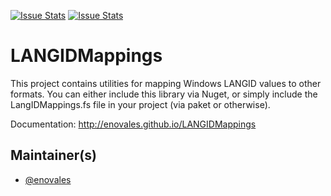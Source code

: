 [![Issue Stats](http://issuestats.com/github/fsprojects/ProjectScaffold/badge/issue)](http://issuestats.com/github/fsprojects/ProjectScaffold)
[![Issue Stats](http://issuestats.com/github/fsprojects/ProjectScaffold/badge/pr)](http://issuestats.com/github/fsprojects/ProjectScaffold)

# LANGIDMappings

This project contains utilities for mapping Windows LANGID values to other formats. You can either
include this library via Nuget, or simply include the LangIDMappings.fs file in your project (via
paket or otherwise).

Documentation: http://enovales.github.io/LANGIDMappings

## Maintainer(s)

- [@enovales](https://github.com/enovales)
